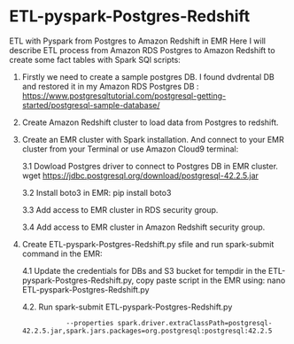 # ETL-pyspark-Postgres-Redshift
ETL with Pyspark from Postgres to Amazon Redshift in EMR
Here I will describe ETL process from Amazon RDS Postgres to Amazon Redshift to create some fact tables with Spark SQl scripts: 


1. Firstly we need to create a sample postgres DB. I found dvdrental DB and restored it in my Amazon RDS Postgres DB : https://www.postgresqltutorial.com/postgresql-getting-started/postgresql-sample-database/


2. Create Amazon Redshift cluster to load data from Postgres to redshift. 


3. Create an EMR cluster with Spark installation. And connect to your EMR cluster from your Terminal or use Amazon Cloud9 terminal: 

      3.1 Dowload Postgres driver to connect to Postgres DB in EMR cluster. wget https://jdbc.postgresql.org/download/postgresql-42.2.5.jar 

      3.2 Install boto3 in EMR: pip install boto3

      3.3 Add access to EMR cluster in RDS security group.

      3.4 Add access to EMR cluster in Amazon Redshift security group.



4. Create ETL-pyspark-Postgres-Redshift.py sfile and run spark-submit command in the EMR:

      4.1  Update the credentials for DBs and S3 bucket for tempdir in the ETL-pyspark-Postgres-Redshift.py, copy paste script in the EMR using: 
           nano ETL-pyspark-Postgres-Redshift.py

      4.2. Run spark-submit ETL-pyspark-Postgres-Redshift.py 
                        
                  --properties spark.driver.extraClassPath=postgresql-42.2.5.jar,spark.jars.packages=org.postgresql:postgresql:42.2.5
